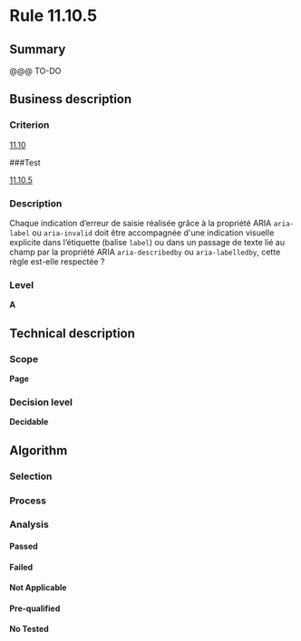 # Rule 11.10.5

## Summary

@@@ TO-DO

## Business description

### Criterion

[11.10](http://references.modernisation.gouv.fr/sites/default/files/RGAA3_RC2-1/referentiel_technique.htm#crit-11-10)

###Test

[11.10.5](http://references.modernisation.gouv.fr/sites/default/files/RGAA3_RC2-1/referentiel_technique.htm#test-11-10-5)

### Description

Chaque indication d’erreur de saisie r&eacute;alis&eacute;e gr&acirc;ce &agrave; la propri&eacute;t&eacute; ARIA `aria-label` ou `aria-invalid` doit &ecirc;tre accompagn&eacute;e d'une indication visuelle explicite dans l’&eacute;tiquette (balise `label`) ou dans un passage de texte li&eacute; au champ par la propri&eacute;t&eacute; ARIA `aria-describedby` ou `aria-labelledby`, cette r&egrave;gle est-elle respect&eacute;e ?

### Level

**A**

## Technical description

### Scope

**Page**

### Decision level

**Decidable**

## Algorithm

### Selection

### Process

### Analysis

#### Passed

#### Failed

#### Not Applicable

#### Pre-qualified

#### No Tested 






